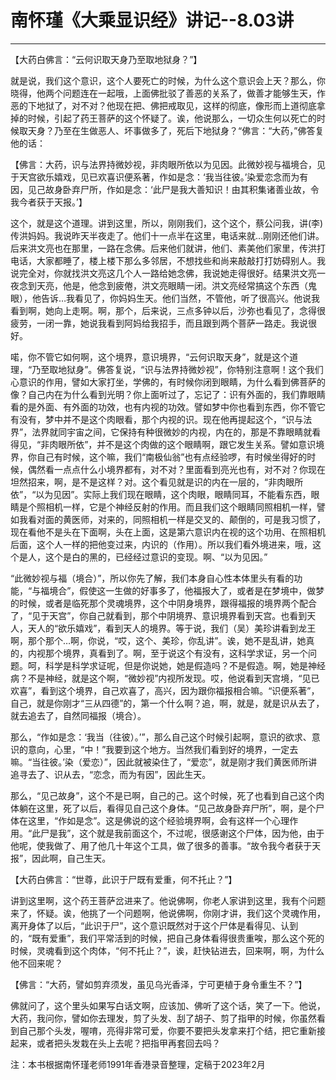# 南怀瑾《大乘显识经》讲记--8.03讲

------

【大药白佛言：“云何识取天身乃至取地狱身？”】

就是说，我们这个意识，这个人要死亡的时候，为什么这个意识会上天？那么，你晓得，他两个问题连在一起哦，上面佛批驳了善恶的关系了，做善才能够生天，作恶的下地狱了，对不对？他现在把、佛把戒取见，这样的彻底，像形而上道彻底拿掉的时候，引起了药王菩萨的这个怀疑了。诶，他说那么，一切众生何以死亡的时候取天身？乃至在生做恶人、坏事做多了，死后下地狱身？“佛言：“大药，”佛答复他的话：

【佛言：大药，识与法界持微妙视，非肉眼所依以为见因。此微妙视与福境合，见于天宫欲乐嬉戏，见已欢喜识便系著，作如是念：‘我当往彼。’染爱恋念而为有因，见己故身卧弃尸所，作如是念：‘此尸是我大善知识！由其积集诸善业故，令我今者获于天报。’】

这个，就是这个道理。讲到这里，所以，刚刚我们，这个这个，蔡公问我，讲(李)传洪妈妈。我说昨天半夜走了。他们十一点半在这里，电话来就…刚刚还他们讲。后来洪文亮也在那里，一路在念佛。后来他们就讲，他们、素美他们家里，传洪打电话，大家都睡了，楼上楼下那么多邻居，不想找些和尚来敲敲打打妨碍别人。我说完全对，你就找洪文亮这几个人一路给她念佛，我说她走得很好。结果洪文亮一夜念到天亮，他是，他念到疲倦，洪文亮眼睛一闭。洪文亮经常搞这个东西（鬼眼），他告诉…我看见了，你妈妈生天。他们当然，不管他，听了很高兴。他说我看到啊，她向上走啊。啊，那个，后来说，三点多钟以后，沙弥也看见了，念得很疲劳，一闭一靠，她说我看到阿妈给我招手，而且跟到两个菩萨一路走。我说很好。

喏，你不管它如何啊，这个境界，意识境界，“云何识取天身”，就是这个道理，“乃至取地狱身”。佛答复说，“识与法界持微妙视”，你特别注意啊！这个我们心意识的作用，譬如大家打坐，学佛的，有时候你闭到眼睛，为什么看到佛菩萨的像？自己内在为什么看到光明？你上面听过了，忘记了：识有外面的，我们靠眼睛看的是外面、有外面的功效，也有内视的功效。譬如梦中你也看到东西，你不管它有没有，梦中并不是这个肉眼看，那个内视的识。现在他再提起这个，“识与法界”，法界就同宇宙之间，它保持有种很微妙的内视，内在的，那是不靠眼睛就看得见，“非肉眼所依”，并不是这个肉做的这个眼睛啊，跟它发生关系。譬如意识境界，你自己有时候，这个嘛，我们“南极仙翁”也有点经验啰，有时候坐得好的时候，偶然看一点点什么小境界都有，对不对？里面看到亮光也有，对不对？你现在坦然招来，啊，是不是这样？对。这个看见就是识的内在一层的，“非肉眼所依”，“以为见因”。实际上我们现在眼睛，这个肉眼，眼睛同耳，不能看东西，眼睛是个照相机一样，它是个神经反射的作用。而且我们这个眼睛同照相机一样，譬如我看对面的黄医师，对来的，同照相机一样是交叉的、颠倒的，可是我习惯了，现在看他不是头在下面啊，头在上面，这是第六意识内在视的这个功用、在照相机后面，这个人一样的把他变过来，内识的（作用）。所以我们看外境进来，哦，这个是人，这个是白的黑的，已经经过意识的变现。啊、“以为见因。”

“此微妙视与福（境合）”，所以你先了解，我们本身自心性本体里头有看的功能，“与福境合”，假使这一生做的好事多了，他福报大了，或者是在梦境中，做梦的时候，或者是临死那个灵魂境界，这个中阴身境界，跟得福报的境界两个配合了，“见于天宫”，你自己就看到，那个中阴境界、意识境界看到天宫。也看到天人，天人的“欲乐嬉戏”，看到天人的境界。等于说，我们（吴）美珍讲看到龙王啊，那个那个…啊，你说，“哎，这个、美珍，你乱讲”。诶，她不是乱讲，她真的，内视那个境界，真看到了。啊，至于说这个有没有，这科学求证，另一个问题。呵，科学是科学求证呢，但是你说她，她是假造吗？不是假造。啊，她是神经病？不是神经，就是这个啊，“微妙视”内视所发现。哎，他说看到天宫境，“见已欢喜”，看到这个境界，自己欢喜了，高兴，因为跟你福报相合嘛。“识便系著”，自己，就是你刚才“三从四德”的，第一个什么啊？追，啊，就是，就是识从去了，就去追去了，自然同福报（境合）。

那么，“作如是念：‘我当（往彼）。’”，那么自己这个时候引起啊，意识的欲求、意识的意向，心里，“中！”我要到这个地方。当然我们看到好的境界，一定去嘛。“当往彼。’染（爱恋）”，因此就被染住了，“爱恋”，就是刚才我们黄医师所讲追寻去了、识从去，“恋念，而为有因”，因此生天。

那么，“见己故身”，这个不是已啊，自己的己。这个时候，死了也看到自己这个肉体躺在这里，死了以后，看得见自己这个身体。“见己故身卧弃尸所”，啊，是个尸体在这里，“作如是念”。这是佛说的这个经验境界啊，会有这样一个心理作用。“此尸是我”，这个就是我前面这个，不过呢，很感谢这个尸体，因为他，由于他呢，使我做了、用了他几十年这个工具，做了很多的善事。“故令我今者获于天报”，因此啊，自己生天。

【大药白佛言：“世尊，此识于尸既有爱重，何不托止？”】

讲到这里啊，这个药王菩萨岔进来了。他说佛啊，你老人家讲到这里，我有个问题来了，怀疑。诶，他挑了一个问题啊，他说佛啊，你刚才讲，我们这个灵魂作用，离开身体了以后，“此识于尸”，这个意识既然对于这个尸体是看得见、认到的，“既有爱重”，我们平常活到的时候，把自己身体看得很贵重唉，那么这个死的时候，灵魂看到这个肉体，“何不托止？”，诶，赶快钻进去，回来啊，啊，为什么他不回来呢？　　

【佛言：“大药，譬如剪弃须发，虽见乌光香泽，宁可更植于身令重生不？”】

佛就问了，这个里头如果写白话文啊，应该加、佛听了这个话，笑了一下。他说，大药，我问你，譬如你去理发，剪了头发、刮了胡子、剪了指甲的时候，你虽然看到自己那个头发，喔唷，亮得非常可爱，你要不要把头发拿来打个结，把它重新接起来，或者把头发栽在头上去呢？把指甲再套回去吗？

注：本书根据南怀瑾老师1991年香港录音整理，定稿于2023年2月

